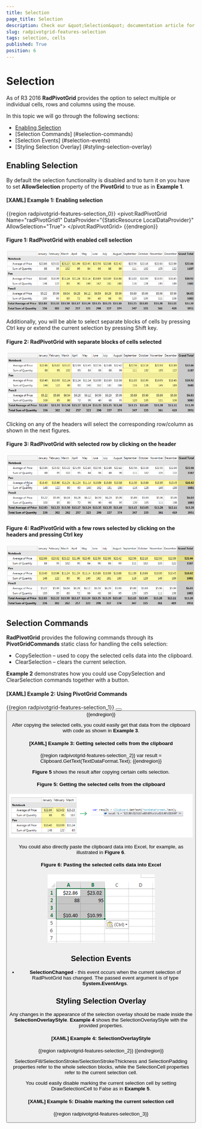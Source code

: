 ```yaml
---
title: Selection
page_title: Selection
description: Check our &quot;Selection&quot; documentation article for the RadPivotGrid {{ site.framework_name }} control.
slug: radpivotgrid-features-selection
tags: selection, cells
published: True
position: 6
---
```


# Selection

As of R3 2016 __RadPivotGrid__ provides the option to select multiple or individual cells, rows and columns using the mouse.    

In this topic we will go through the following sections:

* [Enabling Selection](#enabling-selection)
* [Selection Commands] (#selection-commands)
* [Selection Events] (#selection-events)
* [Styling Selection Overlay] (#styling-selection-overlay)

## Enabling Selection

By default the selection functionality is disabled and to turn it on you have to set __AllowSelection__ property of the __PivotGrid__ to true as in __Example 1__.

#### __[XAML] Example 1: Enabling selection__

{{region radpivotgrid-features-selection_0}}
	<pivot:RadPivotGrid Name="radPivotGrid1" DataProvider="{StaticResource LocalDataProvider}" AllowSelection="True">
	</pivot:RadPivotGrid>
{{endregion}}

#### __Figure 1: RadPivotGrid with enabled cell selection__

![](images/pivotgrid_selection_0.png)

Additionally, you will be able to select separate blocks of cells by pressing Ctrl key or extend the current selection by pressing Shift key.

#### __Figure 2: RadPivotGrid with separate blocks of cells selected__

![](images/pivotgrid_selection_1.png)

Clicking on any of the headers will select the corresponding row/column as shown in the next figures.

#### __Figure 3: RadPivotGrid with selected row by clicking on the header__

![](images/pivotgrid_selection_2.png)

#### __Figure 4: RadPivotGrid with a few rows selected by clicking on the headers and pressing Ctrl key__

![](images/pivotgrid_selection_6.png)

## Selection Commands

__RadPivotGrid__ provides the following commands through its __PivotGridCommands__ static class for handling the cells selection:

* CopySelection – used to copy the selected cells data into the clipboard.
* ClearSelection – clears the current selection.

__Example 2__ demonstrates how you could use CopySelection and ClearSelection commands together with a button.

#### __[XAML] Example 2: Using PivotGrid Commands__

{{region radpivotgrid-features-selection_1}}
	<Button Content="Copy Selected Cells" 
        Command="{x:Static pivot:PivotGridCommands.CopySelection}" 
        CommandTarget="{Binding ElementName=radPivotGrid1}" />
    <Button Content="Clear Selected Cells" 
        Command="{x:Static pivot:PivotGridCommands.ClearSelection}" 
        CommandTarget="{Binding ElementName=radPivotGrid1}" />
{{endregion}}

After copying the selected cells, you could easily get that data from the clipboard with code as shown in __Example 3__.

#### __[XAML] Example 3: Getting selected cells from the clipboard__

{{region radpivotgrid-features-selection_2}}
	var result = Clipboard.GetText(TextDataFormat.Text);
{{endregion}}

__Figure 5__ shows the result after copying certain cells selection.

#### __Figure 5: Getting the selected cells from the clipboard__

![](images/pivotgrid_selection_3.png)

You could also directly paste the clipboard data into Excel, for example, as illustrated in __Figure 6__.

#### __Figure 6: Pasting the selected cells data into Excel__

![](images/pivotgrid_selection_4.png)

## Selection Events

* __SelectionChanged__ - this event occurs when the current selection of RadPivotGrid has changed. The passed event argument is of type __System.EventArgs__.

## Styling Selection Overlay

Any changes in the appearance of the selection overlay should be made inside the __SelectionOverlayStyle__. __Example 4__ shows the SelectionOverlayStyle with the provided properties.

#### __[XAML] Example 4: SelectionOverlayStyle__

{{region radpivotgrid-features-selection_2}}
	<Style x:Key="SelectionOverlayStyle" TargetType="pivot:SelectionOverlay">
		<Setter Property="SelectionFill" Value="{StaticResource SelectionFill}"/>
		<Setter Property="SelectionStroke" Value="{StaticResource SelectionStroke}"/>
		<Setter Property="SelectionStrokeThickness" Value="1"/>
		<Setter Property="SelectionPadding" Value="0"/>
		<Setter Property="SelectionCellFill" Value="{StaticResource SelectionCellFill}"/>
		<Setter Property="SelectionCellStroke" Value="{StaticResource SelectionCellStroke}"/>
		<Setter Property="SelectionCellPadding" Value="0"/>
		<Setter Property="SelectionCellStrokeThickness" Value="1"/>
		<Setter Property="DrawSelectionCell" Value="True"/>
    </Style>
{{endregion}}

SelectionFill/SelectionStroke/SelectionStrokeThickness and SelectionPadding properties refer to the whole selection blocks, while the SelectionCell properties refer to the current selection cell. 

You could easily disable marking the current selection cell by setting DrawSelectionCell to False as in __Example 5__.

#### __[XAML] Example 5: Disable marking the current selection cell__

{{region radpivotgrid-features-selection_3}}
	<Style x:Key="SelectionOverlayStyle1" TargetType="pivot:SelectionOverlay">           
		<Setter Property="DrawSelectionCell" Value="False"/>
	</Style>
	<Style TargetType="pivot:SelectionOverlay" BasedOn="{StaticResource SelectionOverlayStyle1}"/>
{{endregion}}

__Figure 7__ shows how the selection looks before and after applying the Style from __Example 5__.

#### __Figure 7: Selection with DrawSelectionCell set to both true and false__

![](images/pivotgrid_selection_5.png)